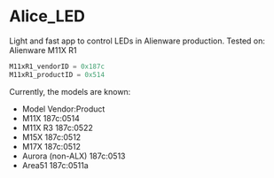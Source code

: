 # Alice_LED

Light and fast app to control LEDs in Alienware production.
Tested on: Alienware M11X R1

```c++
M11xR1_vendorID = 0x187c
M11xR1_productID = 0x514
```

Currently, the models are known:
 - Model                  Vendor:Product
 - M11X                   187c:0514
 - M11X R3                187c:0522
 - M15X                   187c:0512
 - M17X                   187c:0512
 - Aurora (non-ALX)       187c:0513
 - Area51                 187c:0511a

